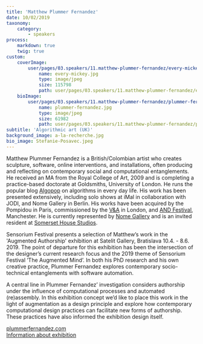 ```yaml
---
title: 'Matthew Plummer Fernandez'
date: 10/02/2019
taxonomy:
    category:
        - speakers
process:
    markdown: true
    twig: true
custom:
    coverImage:
        user/pages/03.speakers/11.matthew-plummer-fernandez/every-mickey.jpg:
            name: every-mickey.jpg
            type: image/jpeg
            size: 115798
            path: user/pages/03.speakers/11.matthew-plummer-fernandez/every-mickey.jpg
    bioImage:
        user/pages/03.speakers/11.matthew-plummer-fernandez/plummer-fernandez.jpg:
            name: plummer-fernandez.jpg
            type: image/jpeg
            size: 61982
            path: user/pages/03.speakers/11.matthew-plummer-fernandez/plummer-fernandez.jpg
subtitle: 'Algorithmic art (UK)'
background_image: a-la-recherche.jpg
bio_image: Stefanie-Posavec.jpeg
---
```


Matthew Plummer Fernandez is a British/Colombian artist who creates sculpture, software, online interventions, and installations, often producing and reflecting on contemporary social and computational entanglements. He received an MA from the Royal College of Art, 2009 and is completing a practice-based doctorate at Goldsmiths, University of London. He runs the popular blog [Algopop](https://algopop.tumblr.com/) on algorithms in every day life. His work has been presented extensively, including solo shows at iMal in collaboration with JODI, and Nome Gallery in Berlin. His works have been acquired by the Pompidou in Paris, commissioned by the [V&A](https://www.vam.ac.uk/) in London, and [AND Festival](https://www.andfestival.org.uk/), Manchester. He is currently represented by [Nome Gallery](https://nomegallery.com/) and is an invited resident at [Somerset House Studios](https://www.somersethouse.org.uk/somerset-house-studios).

Sensorium Festival presents a selection of Matthew’s work in the 'Augmented Authorship' exhibition at Satelit Gallery, Bratislava 10.4. - 8.6. 2019. The point of departure for this exhibition has been the intersection of the designer’s current research focus and the 2019 theme of Sensorium Festival ‘The Augmented Mind’. In both his PhD research and his own creative practice, Plummer Fernandez explores contemporary socio-technical entanglements with software automation.

A central line in Plummer Fernandez’ investigation considers authorship under the influence of computational processes and automated (re)assembly. In this exhibition concept we’d like to place this work in the light of augmentation as a design principle and explore how contemporary computational design practices can facilitate new forms of authorship. These practices have also informed the exhibition design itself.

[plummerfernandez.com](http://www.plummerfernandez.com/)
<br>
[Information about exhibition](https://www.scd.sk/?vystavy-satelit&sprava=rozsirene-autorstvo)
